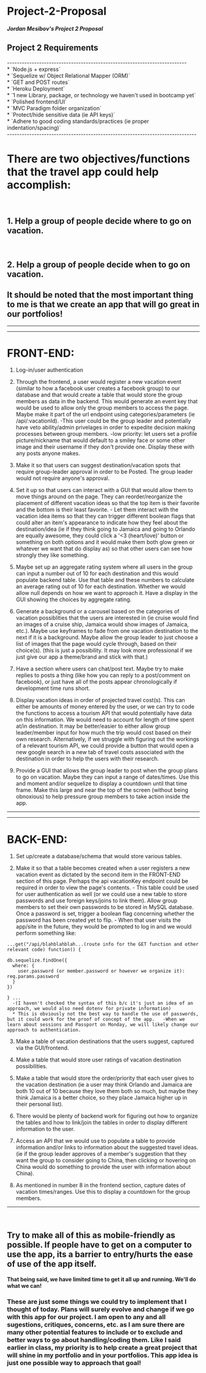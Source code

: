 # Project-2-Proposal

<h5>Jordan Mesibov's Project 2 Proposal</h5>

<h2>Project 2 Requirements</h2>
-------------------------------------------------------------------------
<br>
* `Node.js + express`
<br>
* `Sequelize w/ Object Relational Mapper (ORM)`
<br>
* `GET and POST routes`
<br>
* `Heroku Deployment`
<br>
* `1 new Library, package, or technology we haven't used in bootcamp yet`
<br>
* `Polished frontend/UI`
<br>
* `MVC Paradigm folder organization`
<br>
* `Protect/hide sensitive data (ie API keys)`
<br>
* `Adhere to good coding standards/practices (ie proper indentation/spacing)`
<br>
-----------------------------------------------------------------------------

<h1>There are two objectives/functions that the travel app could help accomplish:</h1>
<br>
  <h2>1. Help a group of people decide where to go on vacation.</h2>
<br>
  <h2>2. Help a group of people decide when to go on vacation.</h2>

<h2>It should be noted that the most important thing to me is that we create an app that will go great in our portfolios!</h2>

-----------------------------------------------------------------------------
-----------------------------------------------------------------------------
<h1>FRONT-END:</h1>

  1. Log-in/user authentication

  2. Through the frontend, a user would register a new vacation event (similar to how a facebook user creates a facebook group) to our database and that would create a table that would store the group members as data in the backend. This would generate an event key that would be used to allow only the group members to access the page. Maybe make it part of the url endpoint using categories/parameters (ie /api/:vacationId).
    -This user could be the group leader and potentially have veto ability/admin privelages in order to expedite decision making processes between group members.
        -low priority: let users set a profile picture/nickname that would default to a smiley face or some other image and their username if they don't provide one. Display these with any posts anyone makes.

  3. Make it so that users can suggest destination/vacation spots that require group-leader approval in order to be Posted. The group leader would not require anyone's approval.
  
  3. Set it up so that users can interact with a GUI that would allow them to move things around on the page. They can reorder/reorganize the placement of different vacation ideas so that the top item is their favorite and the bottom is their least favorite.
    - Let them interact with the vacation idea items so that they can trigger different boolean flags that could alter an item's appearance to indicate how they feel about the destination/idea (ie if they think going to Jamaica and going to Orlando are equally awesome, they could click a '<3 (heart/love)' button or something on both options and it would make them both glow green or whatever we want that do display as) so that other users can see how strongly they like something.

  4. Maybe set up an aggregate rating system where all users in the group can input a number out of 10 for each destination and this would populate backend table. Use that table and these numbers to calculate an average rating out of 10 for each destination. Whether we would allow null depends on how we want to approach it. Have a display in the GUI showing the choices by aggregate rating.

  5. Generate a background or a carousel based on the categories of vacation possiblities that the users are interested in (ie cruise would find an images of a cruise ship, Jamaica would show images of Jamaica, etc.). Maybe use keyframes to fade from one vacation destination to the next if it is a background. Maybe allow the group leader to just choose a list of images that the page would cycle through, based on their choice(s). (this is just a possibility. It may look more professional if we just give our app a theme/brand and stick with that.)

  6. Have a section where users can chat/post text. Maybe try to make replies to posts a thing (like how you can reply to a post/comment on facebook), or just have all of the posts appear chronologically if development time runs short.

  7. Display vacation ideas in order of projected travel cost(s). This can either be amounts of money entered by the user, or we can try to code the functions to access a tourism API that would potentially have data on this information. We would need to account for length of time spent at/in destination. It may be better/easier to either allow group leader/member input for how much the trip would cost based on their own research. Alternatively, if we struggle with figuring out the workings of a relevant tourism API, we could provide a button that would open a new google search in a new tab of travel costs associated with the destination in order to help the users with their research.

  8. Provide a GUI that allows the group leader to post when the group plans to go on vacation. Maybe they can input a range of dates/times. Use this and moment and/or sequelize to display a countdown until that time frame. Make this large and near the top of the screen (without being obnoxious) to help pressure group members to take action inside the app.
--------------------------------------------------------------------------------
--------------------------------------------------------------------------------
<h1>BACK-END:</h1>

  1. Set up/create a database/schema that would store various tables.

  2. Make it so that a table becomes created when a user registers a new vacation event as dictated by the second item in the FRONT-END section of this page. Perhaps the api vacationKey endpoint could be required in order to view the page's contents.
    - This table could be used for user authentication as well (or we could use a new table to store passwords and use foreign keys/joins to link them). Allow group members to set their own passwords to be stored in MySQL database. Once a password is set, trigger a boolean flag concerning whether the password has been created yet to flip.
    - When that user visits the app/site in the future, they would be prompted to log in and we would perform something like:

    ...get("/api/blahblahblah...(route info for the GET function and other relevant code) function() {
    
    db.sequelize.findOne({
      where: {
        user.password (or member.password or however we organize it): req.params.password
      }
    })
  
    } ...
      -(I haven't checked the syntax of this b/c it's just an idea of an approach, we would also need dotenv for private information)
      * This is obviously not the best way to handle the use of passwords, but it could work for the proof of concept of the app.   -When we learn about sessions and Passport on Monday, we will likely change our approach to authentication.

  3. Make a table of vacation destinations that the users suggest, captured via the GUI/frontend.

  4. Make a table that would store user ratings of vacation destination possibilities.

  5. Make a table that would store the order/priority that each user gives to the vacation destination (ie a user may think Orlando and Jamaica are both 10 out of 10 because they love them both so much, but maybe they think Jamaica is a better choice, so they place Jamaica higher up in their personal list).

  6. There would be plenty of backend work for figuring out how to organize the tables and how to link/join the tables in order to display different information to the user.

  7. Access an API that we would use to populate a table to provide information and/or links to information about the suggested travel ideas. (ie if the group leader approves of a member's suggestion that they want the group to consider going to China, then clicking or hovering on China would do something to provide the user with information about China).

  8. As mentioned in number 8 in the frontend section, capture dates of vacation times/ranges. Use this to display a countdown for the group members.
--------------------------------------------------------------------------------
<br>
<h2>Try to make all of this as mobile-friendly as possible. If people have to get on a computer to use the app, its a barrier to entry/hurts the ease of use of the app itself.</h2>
<h4>That being said, we have limited time to get it all up and running. We'll do what we can!</h4>

<h3>These are just some things we could try to implement that I thought of today. Plans will surely evolve and change if we go with this app for our project. I am open to any and all sugestions, critiques, concerns, etc. as I am sure there are many other potential features to include or to exclude and better ways to go about handling/coding them. Like I said earlier in class, my priority is to help create a great project that will shine in my portfolio and in your portfolios. This app idea is just one possible way to approach that goal!</h3>